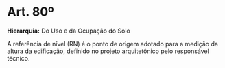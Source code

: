 # Art. 80º

**Hierarquia:** Do Uso e da Ocupação do Solo

A referência de nível (RN) é o ponto de origem adotado para a medição da altura da edificação, definido no projeto arquitetônico pelo responsável técnico.






